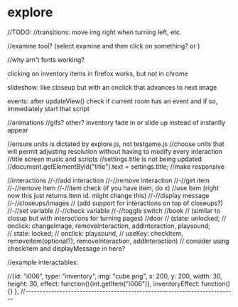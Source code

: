 # explore


//TODO:
//transitions: move img right when turning left, etc.

//examine tool? (select examine and then click on something? or )

//why arn't fonts working?

clicking on inventory items in firefox works, but not in chrome

slideshow: like closeup but with an onclick that advances to next image

events: after updateView() check if current room has an event and if so, immediately start that script

//animations
  //gifs? other?
  inventory fade in or slide up instead of instantly appear

//ensure units is dictated by explore.js, not testgame.js
//choose units that will permit adjusting resolution without having to modify every interaction
//title screen music and scripts
//settings.title is not being updated
//document.getElementById("title").text = settings.title;
//make responsive

//interactions
  //-//add interaction
  //-//remove interaction
  //-//get item
  //-//remove item
  //-//item check (if you have item, do x)
  //use item (right now this just returns item id.  might change this)
  //-//display message
  //-//closeups/images
  //    (add support for interactions on top of closeups?)
  //-//set variable
  //-//check variable
  //-//toggle switch
  //book
  //  (similar to closup but with interactions for turning pages) 
  //door 
  //  (state: unlocked; 
  //      onclick: changeImage, removeInteraction, addInteraction, playsound;   
  //    state: locked; 
  //      onclick: playsound, 
  //      useKey: checkItem, removeitem(optional?), removeInteraction, addInteraction)
  //  consider using checkItem and displayMessage in here?

//example interactables:

//{id: "i006", type: "inventory", img: "cube.png", x: 200, y: 200, width: 30, height: 30, effect: function(){int.getItem("i006")}, inventoryEffect: function(){} },
//--------------------------------------------------------------------------

